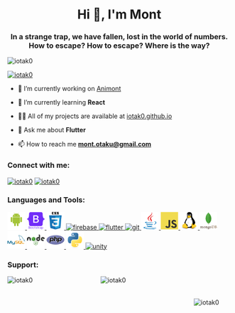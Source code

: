 <h1 align="center">Hi 👋, I'm Mont</h1>
<h3 align="center">In a strange trap, we have fallen, lost in the world of numbers. How to escape? How to escape? Where is the way?</h3>

<p align="left"> <img src="https://komarev.com/ghpvc/?username=iotak0&label=Profile%20views&color=0e75b6&style=flat" alt="iotak0" /> </p>

<p align="left"> <a href="https://twitter.com/iotak0" target="blank"><img src="https://img.shields.io/twitter/follow/iotak0?logo=twitter&style=for-the-badge" alt="iotak0" /></a> </p>

- 🔭 I’m currently working on [Animont](https://animezilla.xyz)

- 🌱 I’m currently learning **React**

- 👨‍💻 All of my projects are available at [iotak0.github.io](https://iotak0.github.io/iotak0/)

- 💬 Ask me about **Flutter**

- 📫 How to reach me **mont.otaku@gmail.com**

<h3 align="left">Connect with me:</h3>
<p align="left">
<a href="https://twitter.com/iotak0" target="blank"><img align="center" src="https://raw.githubusercontent.com/rahuldkjain/github-profile-readme-generator/master/src/images/icons/Social/twitter.svg" alt="iotak0" height="30" width="40" /></a>
<a href="https://instagram.com/iotak0" target="blank"><img align="center" src="https://raw.githubusercontent.com/rahuldkjain/github-profile-readme-generator/master/src/images/icons/Social/instagram.svg" alt="iotak0" height="30" width="40" /></a>
</p>

<h3 align="left">Languages and Tools:</h3>
<p align="left"> <a href="https://developer.android.com" target="_blank" rel="noreferrer"> <img src="https://raw.githubusercontent.com/devicons/devicon/master/icons/android/android-original-wordmark.svg" alt="android" width="40" height="40"/> </a> <a href="https://getbootstrap.com" target="_blank" rel="noreferrer"> <img src="https://raw.githubusercontent.com/devicons/devicon/master/icons/bootstrap/bootstrap-plain-wordmark.svg" alt="bootstrap" width="40" height="40"/> </a> <a href="https://www.w3schools.com/css/" target="_blank" rel="noreferrer"> <img src="https://raw.githubusercontent.com/devicons/devicon/master/icons/css3/css3-original-wordmark.svg" alt="css3" width="40" height="40"/> </a> <a href="https://firebase.google.com/" target="_blank" rel="noreferrer"> <img src="https://www.vectorlogo.zone/logos/firebase/firebase-icon.svg" alt="firebase" width="40" height="40"/> </a> <a href="https://flutter.dev" target="_blank" rel="noreferrer"> <img src="https://www.vectorlogo.zone/logos/flutterio/flutterio-icon.svg" alt="flutter" width="40" height="40"/> </a> <a href="https://git-scm.com/" target="_blank" rel="noreferrer"> <img src="https://www.vectorlogo.zone/logos/git-scm/git-scm-icon.svg" alt="git" width="40" height="40"/> </a> <a href="https://www.java.com" target="_blank" rel="noreferrer"> <img src="https://raw.githubusercontent.com/devicons/devicon/master/icons/java/java-original.svg" alt="java" width="40" height="40"/> </a> <a href="https://developer.mozilla.org/en-US/docs/Web/JavaScript" target="_blank" rel="noreferrer"> <img src="https://raw.githubusercontent.com/devicons/devicon/master/icons/javascript/javascript-original.svg" alt="javascript" width="40" height="40"/> </a> <a href="https://www.linux.org/" target="_blank" rel="noreferrer"> <img src="https://raw.githubusercontent.com/devicons/devicon/master/icons/linux/linux-original.svg" alt="linux" width="40" height="40"/> </a> <a href="https://www.mongodb.com/" target="_blank" rel="noreferrer"> <img src="https://raw.githubusercontent.com/devicons/devicon/master/icons/mongodb/mongodb-original-wordmark.svg" alt="mongodb" width="40" height="40"/> </a> <a href="https://www.mysql.com/" target="_blank" rel="noreferrer"> <img src="https://raw.githubusercontent.com/devicons/devicon/master/icons/mysql/mysql-original-wordmark.svg" alt="mysql" width="40" height="40"/> </a> <a href="https://nodejs.org" target="_blank" rel="noreferrer"> <img src="https://raw.githubusercontent.com/devicons/devicon/master/icons/nodejs/nodejs-original-wordmark.svg" alt="nodejs" width="40" height="40"/> </a> <a href="https://www.php.net" target="_blank" rel="noreferrer"> <img src="https://raw.githubusercontent.com/devicons/devicon/master/icons/php/php-original.svg" alt="php" width="40" height="40"/> </a> <a href="https://www.python.org" target="_blank" rel="noreferrer"> <img src="https://raw.githubusercontent.com/devicons/devicon/master/icons/python/python-original.svg" alt="python" width="40" height="40"/> </a> <a href="https://unity.com/" target="_blank" rel="noreferrer"> <img src="https://www.vectorlogo.zone/logos/unity3d/unity3d-icon.svg" alt="unity" width="40" height="40"/> </a> </p>

<h3 align="left">Support:</h3>
<p><a href="https://www.buymeacoffee.com/iotak0"> <img align="left" src="https://cdn.buymeacoffee.com/buttons/v2/default-yellow.png" height="50" width="210" alt="iotak0" /></a><a href="https://ko-fi.com/iotak0"> <img align="left" src="https://cdn.ko-fi.com/cdn/kofi3.png?v=3" height="50" width="210" alt="iotak0" /></a></p><br><br>

<p><img align="center" src="https://github-readme-stats.vercel.app/api/top-langs?username=iotak0&show_icons=true&locale=en&layout=compact" alt="iotak0" /></p>
